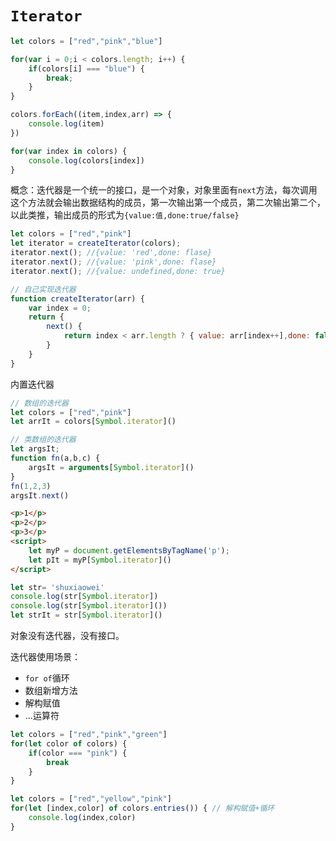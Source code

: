 # `Iterator `

```js
let colors = ["red","pink","blue"]

for(var i = 0;i < colors.length; i++) {
	if(colors[i] === "blue") {
		break;
	}
}

colors.forEach((item,index,arr) => { 
	console.log(item)
})

for(var index in colors) {  
	console.log(colors[index])
}
```

概念：迭代器是一个统一的接口，是一个对象，对象里面有`next`方法，每次调用这个方法就会输出数据结构的成员，第一次输出第一个成员，第二次输出第二个，以此类推，输出成员的形式为`{value:值,done:true/false}`

```js
let colors = ["red","pink"]
let iterator = createIterator(colors);
iterator.next(); //{value: 'red',done: flase}
iterator.next(); //{value: 'pink',done: flase}
iterator.next(); //{value: undefined,done: true}
```

```js
// 自己实现迭代器
function createIterator(arr) {
	var index = 0;
	return {
		next() {
			return index < arr.length ? { value: arr[index++],done: false} : {value: undefined,done: true}
		}
	}
}
```

内置迭代器

```js
// 数组的迭代器
let colors = ["red","pink"]
let arrIt = colors[Symbol.iterator]() 
```

```js
// 类数组的迭代器
let argsIt;
function fn(a,b,c) {
	argsIt = arguments[Symbol.iterator]() 
}
fn(1,2,3)
argsIt.next()
```

```html
<p>1</p>
<p>2</p>
<p>3</p>
<script>
    let myP = document.getElementsByTagName('p');
    let pIt = myP[Symbol.iterator]()
</script>
```

```js
let str= 'shuxiaowei'
console.log(str[Symbol.iterator])
console.log(str[Symbol.iterator]())
let strIt = str[Symbol.iterator]() 
```

对象没有迭代器，没有接口。

迭代器使用场景：

- `for of`循环
- 数组新增方法
- 解构赋值
- ...运算符

```js
let colors = ["red","pink","green"]
for(let color of colors) {
	if(color === "pink") {
		break
	}
}
```

```js
let colors = ["red","yellow","pink"]
for(let [index,color] of colors.entries()) { // 解构赋值+循环
	console.log(index,color)
}
```

